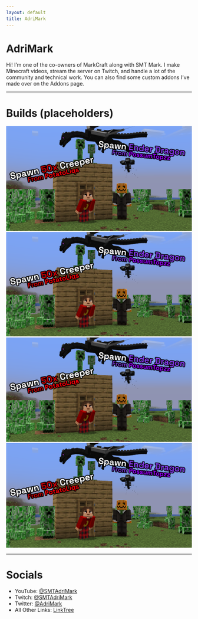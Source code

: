 ```yaml
---
layout: default
title: AdriMark
---
```


# AdriMark

Hi! I’m one of the co-owners of MarkCraft along with SMT Mark. I make Minecraft videos, stream the server on Twitch, and handle a lot of the community and technical work. You can also find some custom addons I’ve made over on the Addons page.

---

# Builds (placeholders)

<div class="build-gallery">
  <div class="build-item"><img src="/assets/images/builds/placeholder.png" alt="Placeholder" /></div>
  <div class="build-item"><img src="/assets/images/builds/placeholder.png" alt="Placeholder" /></div>
  <div class="build-item"><img src="/assets/images/builds/placeholder.png" alt="Placeholder" /></div>
  <div class="build-item"><img src="/assets/images/builds/placeholder.png" alt="Placeholder" /></div>
</div>

---

# Socials

- YouTube: [@SMTAdriMark](https://www.youtube.com/@SMTAdriMark)
- Twitch: [@SMTAdriMark](https://www.twitch.tv/SMTAdriMark)
- Twitter: [@AdriMark](https://x.com/SMTAdriMark)
- All Other Links: [LinkTree](https://linktr.ee/adrimark)
